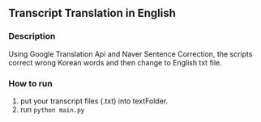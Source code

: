 
## Transcript Translation in English

### Description
Using Google Translation Api and Naver Sentence Correction, the scripts correct 
wrong Korean words and then change to English txt file.

### How to run

1. put your transcript files (.txt) into textFolder.
2. run `` python main.py ``
